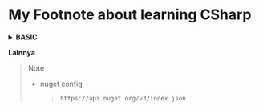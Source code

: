 # My Footnote about learning CSharp

<details><summary><strong>BASIC</strong></summary>

# **Index**

- [Tipe Data](Tipe%20Data/TipeData.md)
- [Aritmatika](Aritmatika/BasicAritmatika.md)
- [Array](Array/array.md)
- [Enum](Enum/Enum.md)
- [If Statement](Percabangan/IfStatement.md)
- [Switch statement](Percabangan/Switch.md)
- [For Statement](Perulangan/For.md)
- [While Statement](Perulangan/While.md)
- [Working with String](String/StringManipulations.md)
- [Method](Method/method.md)
- [Lingkup Variabel](Tipe%20Data/LingkupVariabel.md)
- [class](Class/class.md)
- [Encapsulation](Class/Encapsulasi.md)
- [Inheritance](Class/inheritance.md)
- [Abstract Calss & Method Overriding](Class/AbstractClass_MethodOverriding.md)
- [Polimorf](Class/Polimorf.md)
- [interface](Interface/interface.md)

</details>

**Lainnya**

> Note
> - nuget config
>   > `https://api.nuget.org/v3/index.json`
